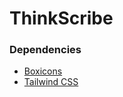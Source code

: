# ThinkScribe
### Dependencies
- [Boxicons](https://boxicons.com/)
- [Tailwind CSS](https://tailwindcss.com/)
